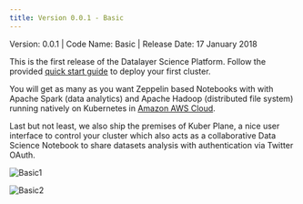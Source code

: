 ```yaml
---
title: Version 0.0.1 - Basic
---
```


Version: 0.0.1 | Code Name: Basic | Release Date: 17 January 2018

This is the first release of the Datalayer Science Platform. Follow the provided [quick start guide](/docs/quick-start) to deploy your first cluster.

You will get as many as you want Zeppelin based Notebooks with with Apache Spark (data analytics) and Apache Hadoop (distributed file system) running natively on Kubernetes in [Amazon AWS Cloud](https://aws.amazon.com).

Last but not least, we also ship the premises of Kuber Plane, a nice user interface to control your cluster which also acts as a collaborative Data Science Notebook to share datasets analysis with authentication via Twitter OAuth.

![Basic1](/images/releases/0.0.1-basic-1.jpg "Basic1")

![Basic2](/images/releases/0.0.1-basic-2.jpg "Basic2")
